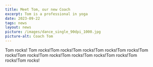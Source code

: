 ```yaml
---
title: Meet Tom, our new Coach
excerpt: Tom is a professional in yoga
date: 2023-09-22
tags: news
layout: news
picture: /images/dance_single_90dpi_1000.jpg
picture-alt: Coach Tom
---
```


Tom rocks! Tom rocks!Tom rocks!Tom rocks!Tom rocks!Tom rocks!Tom rocks!Tom rocks!Tom rocks!Tom rocks!Tom rocks!Tom rocks!Tom rocks!Tom rocks!